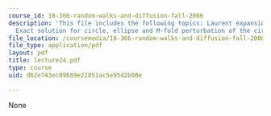 ```yaml
---
course_id: 18-366-random-walks-and-diffusion-fall-2006
description: 'This file includes the following topics: Laurent expansion, Area equation,
  Exact solution for circle, ellipse and M-fold perturbation of the circle.'
file_location: /coursemedia/18-366-random-walks-and-diffusion-fall-2006/d62e743ec09689e22851ac5e95d2b08e_lecture24.pdf
file_type: application/pdf
layout: pdf
title: lecture24.pdf
type: course
uid: d62e743ec09689e22851ac5e95d2b08e

---
```

None